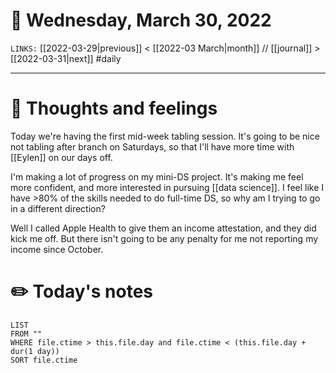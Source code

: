 # 📅 Wednesday, March 30, 2022
`LINKS:` [[2022-03-29|previous]] < [[2022-03 March|month]] // [[journal]] > [[2022-03-31|next]] 
#daily

---
# 💭 Thoughts and feelings
Today we're having the first mid-week tabling session. It's going to be nice not tabling after branch on Saturdays, so that I'll have more time with [[Eylen]] on our days off. 

I'm making a lot of progress on my mini-DS project. It's making me feel more confident, and more interested in pursuing [[data science]]. I feel like I have >80% of the skills needed to do full-time DS, so why am I trying to go in a different direction?

Well I called Apple Health to give them an income attestation, and they did kick me off. But there isn't going to be any penalty for me not reporting my income since October. 

# ✏️ Today's notes
```dataview
LIST 
FROM ""
WHERE file.ctime > this.file.day and file.ctime < (this.file.day + dur(1 day))
SORT file.ctime
```

